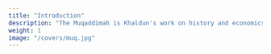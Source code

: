 ```yaml
---
title: "Introduction"
description: "The Muqaddimah is Khaldun's work on history and economics"
weight: 1
image: "/covers/muq.jpg"
---
```

